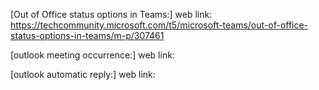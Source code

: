 [Out of Office status options in Teams:]
web link: https://techcommunity.microsoft.com/t5/microsoft-teams/out-of-office-status-options-in-teams/m-p/307461

[outlook meeting occurrence:]
web link:

[outlook automatic reply:]
web link:










